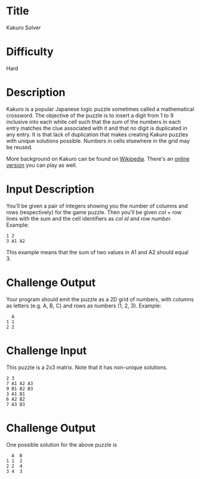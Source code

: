 # Title 

Kakuro Solver

# Difficulty

Hard

# Description

Kakuro is a popular Japanese logic puzzle sometimes called a mathematical crossword. The objective of the puzzle is to insert a digit from 1 to 9 inclusive into each white cell such that the sum of the numbers in each entry matches the clue associated with it and that no digit is duplicated in any entry. It is that lack of duplication that makes creating Kakuro puzzles with unique solutions possible. Numbers in cells elsewhere in the grid may be reused.

More background on Kakuro can be found on [Wikipedia](https://en.wikipedia.org/wiki/Kakuro). There's an [online version](http://www.kakuroconquest.com/) you can play as well. 

# Input Description

You'll be given a pair of integers showing you the number of columns and rows (respectively) for the game puzzle. Then you'll be given *col* + *row* lines with the sum and the cell identifiers as *col id* and *row number*. Example:

    1 2
    3 A1 A2

This example means that the sum of two values in A1 and A2 should equal 3. 

# Challenge Output

Your program should emit the puzzle as a 2D grid of numbers, with columns as letters (e.g. A, B, C) and rows as numbers (1, 2, 3). Example:

      A
    1 1
    2 2

# Challenge Input

This puzzle is a 2x3 matrix. Note that it has non-unique solutions.

    2 3 
    7 A1 A2 A3
    9 B1 B2 B3
    3 A1 B1
    6 A2 B2
    7 A3 B3

# Challenge Output

One possible solution for the above puzzle is

      A  B 
    1 1  2
    2 2  4
    3 4  3
